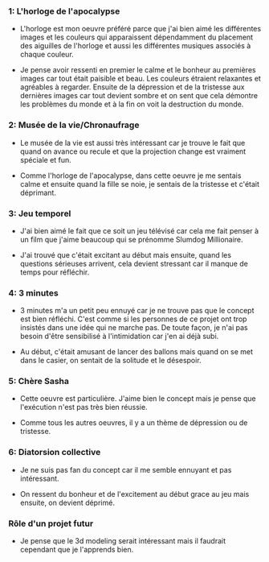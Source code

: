 ### 1: L'horloge de l'apocalypse
- L'horloge est mon oeuvre préféré parce que j'ai bien aimé les différentes images et les couleurs qui apparaissent dépendamment du placement des aiguilles de l'horloge et aussi les différentes musiques associés à chaque couleur.

- Je pense avoir ressenti en premier le calme et le bonheur au premières images car tout était paisible et beau. Les couleurs étraient relaxantes et agréables à regarder.
Ensuite de la dépression et de la tristesse aux dernières images car tout devient sombre et on sent que cela démontre les problèmes du monde et à la fin on voit la destruction du monde.

### 2: Musée de la vie/Chronaufrage
- Le musée de la vie est aussi très intéressant car je trouve le fait que quand on avance ou recule et que la projection change est vraiment spéciale et fun.

- Comme l'horloge de l'apocalypse, dans cette oeuvre je me sentais calme et ensuite quand la fille se noie, je sentais de la tristesse et c'était déprimant.

### 3: Jeu temporel
- J'ai bien aimé le fait que ce soit un jeu télévisé car cela me fait penser à un film que j'aime beaucoup qui se prénomme Slumdog Millionaire. 

- J'ai trouvé que c'était excitant au début mais ensuite, quand les questions sérieuses arrivent, cela devient stressant car il manque de temps pour réfléchir.

### 4: 3 minutes
- 3 minutes m'a un petit peu ennuyé car je ne trouve pas que le concept est bien réfléchi. C'est comme si les personnes de ce projet ont trop insistés dans une idée qui ne marche pas. De toute façon, je n'ai pas besoin d'être sensibilisé à l'intimidation car j'en ai déjà subi.

- Au début, c'était amusant de lancer des ballons mais quand on se met dans le casier, on sentait de la solitude et le désespoir.

### 5: Chère Sasha
- Cette oeuvre est particulière. J'aime bien le concept mais je pense que l'exécution n'est pas très bien réussie. 

- Comme tous les autres oeuvres, il y a un thème de dépression ou de tristesse.

### 6: Diatorsion collective
- Je ne suis pas fan du concept car il me semble ennuyant et pas intéressant.

- On ressent du bonheur et de l'excitement au début grace au jeu mais ensuite, on devient déprimé.

### Rôle d'un projet futur
- Je pense que le 3d modeling serait intéressant mais il faudrait cependant que je l'apprends bien.

